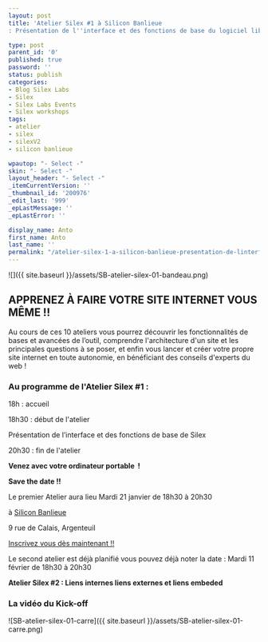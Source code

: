 ```yaml
---
layout: post
title: 'Atelier Silex #1 à Silicon Banlieue
: Présentation de l''interface et des fonctions de base du logiciel libre Silex'

type: post
parent_id: '0'
published: true
password: ''
status: publish
categories:
- Blog Silex Labs
- Silex
- Silex Labs Events
- Silex workshops
tags:
- atelier
- silex
- silexV2
- silicon banlieue

wpautop: "- Select -"
skin: "- Select -"
layout_header: "- Select -"
_itemCurrentVersion: ''
_thumbnail_id: '200976'
_edit_last: '999'
_epLastMessage: ''
_epLastError: ''

display_name: Anto
first_name: Anto
last_name: ''
permalink: "/atelier-silex-1-a-silicon-banlieue-presentation-de-linterface-et-des-fonctions-de-base-du-logiciel-libre-silex/"
---
```


![]({{ site.baseurl }}/assets/SB-atelier-silex-01-bandeau.png)

**APPRENEZ À FAIRE VOTRE SITE INTERNET VOUS MÊME !!**
-----------------------------------------------------



Au cours de ces 10 ateliers vous pourrez découvrir les fonctionnalités de bases et avancées de l’outil, comprendre l'architecture d'un site et les principales questions à se poser, et enfin vous lancer et créer votre propre site internet en toute autonomie, en bénéficiant des conseils d'experts du web !

### **Au programme de l'Atelier Silex #1 :**

18h
: accueil

18h30
: début de l'atelier

Présentation de l’interface et des fonctions de base de Silex

20h30
: fin de l'atelier

**Venez avec votre ordinateur portable  !**

**Save the date !!**

Le premier Atelier aura lieu Mardi 21 janvier de 18h30 à 20h30

à [Silicon Banlieue](http://www.siliconbanlieue.fr/contact/ "Adresse Silicon Banlieue")

9 rue de Calais, Argenteuil

[Inscrivez vous dès maintenant !!](https://www.eventbrite.fr/e/billets-atelier-silex-1-decouverte-de-linterface-et-des-fonctions-de-bases-de-silex-10166503285 "Eventbrite Atelier #1")

Le second atelier est déjà planifié vous pouvez déjà noter la date
: 
Mardi 11 février de 18h30 à 20h30

**Atelier Silex #2
: Liens internes liens externes et liens embeded**

### **La vidéo du Kick-off**

  
![SB-atelier-silex-01-carre]({{ site.baseurl }}/assets/SB-atelier-silex-01-carre.png)